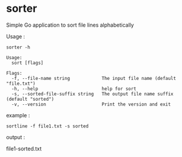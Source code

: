 # sorter
Simple Go application to sort file lines alphabetically

Usage :

```
sorter -h
```

```
Usage:
  sort [flags]

Flags:
  -f, --file-name string            The input file name (default "file.txt")
  -h, --help                        help for sort
  -s, --sorted-file-suffix string   The output file name suffix (default "sorted")
  -v, --version                     Print the version and exit
```

example : 

```
sortline -f file1.txt -s sorted
```

output :

file1-sorted.txt
